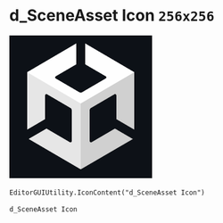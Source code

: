 # d_SceneAsset Icon `256x256`
<img src="/img/d_SceneAsset%20Icon.png" width=256 height=256>

``` CSharp
EditorGUIUtility.IconContent("d_SceneAsset Icon")
```
```
d_SceneAsset Icon
```
